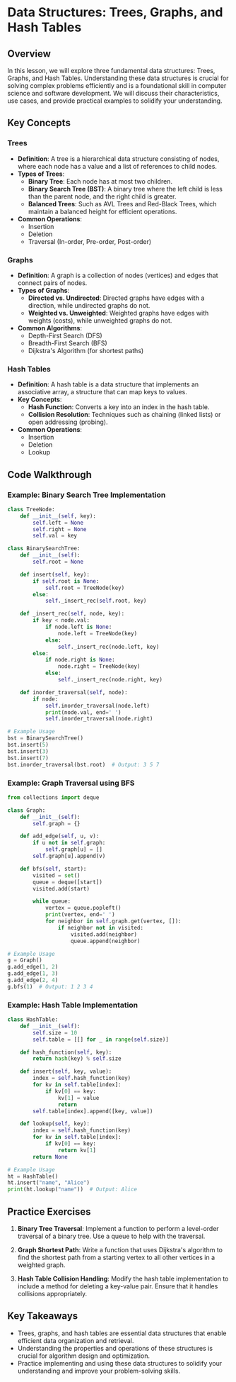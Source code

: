 # Data Structures: Trees, Graphs, and Hash Tables

## Overview
In this lesson, we will explore three fundamental data structures: Trees, Graphs, and Hash Tables. Understanding these data structures is crucial for solving complex problems efficiently and is a foundational skill in computer science and software development. We will discuss their characteristics, use cases, and provide practical examples to solidify your understanding.

## Key Concepts

### Trees
- **Definition**: A tree is a hierarchical data structure consisting of nodes, where each node has a value and a list of references to child nodes.
- **Types of Trees**:
  - **Binary Tree**: Each node has at most two children.
  - **Binary Search Tree (BST)**: A binary tree where the left child is less than the parent node, and the right child is greater.
  - **Balanced Trees**: Such as AVL Trees and Red-Black Trees, which maintain a balanced height for efficient operations.
- **Common Operations**:
  - Insertion
  - Deletion
  - Traversal (In-order, Pre-order, Post-order)

### Graphs
- **Definition**: A graph is a collection of nodes (vertices) and edges that connect pairs of nodes.
- **Types of Graphs**:
  - **Directed vs. Undirected**: Directed graphs have edges with a direction, while undirected graphs do not.
  - **Weighted vs. Unweighted**: Weighted graphs have edges with weights (costs), while unweighted graphs do not.
- **Common Algorithms**:
  - Depth-First Search (DFS)
  - Breadth-First Search (BFS)
  - Dijkstra's Algorithm (for shortest paths)

### Hash Tables
- **Definition**: A hash table is a data structure that implements an associative array, a structure that can map keys to values.
- **Key Concepts**:
  - **Hash Function**: Converts a key into an index in the hash table.
  - **Collision Resolution**: Techniques such as chaining (linked lists) or open addressing (probing).
- **Common Operations**:
  - Insertion
  - Deletion
  - Lookup

## Code Walkthrough

### Example: Binary Search Tree Implementation

```python
class TreeNode:
    def __init__(self, key):
        self.left = None
        self.right = None
        self.val = key

class BinarySearchTree:
    def __init__(self):
        self.root = None

    def insert(self, key):
        if self.root is None:
            self.root = TreeNode(key)
        else:
            self._insert_rec(self.root, key)

    def _insert_rec(self, node, key):
        if key < node.val:
            if node.left is None:
                node.left = TreeNode(key)
            else:
                self._insert_rec(node.left, key)
        else:
            if node.right is None:
                node.right = TreeNode(key)
            else:
                self._insert_rec(node.right, key)

    def inorder_traversal(self, node):
        if node:
            self.inorder_traversal(node.left)
            print(node.val, end=' ')
            self.inorder_traversal(node.right)

# Example Usage
bst = BinarySearchTree()
bst.insert(5)
bst.insert(3)
bst.insert(7)
bst.inorder_traversal(bst.root)  # Output: 3 5 7
```

### Example: Graph Traversal using BFS

```python
from collections import deque

class Graph:
    def __init__(self):
        self.graph = {}

    def add_edge(self, u, v):
        if u not in self.graph:
            self.graph[u] = []
        self.graph[u].append(v)

    def bfs(self, start):
        visited = set()
        queue = deque([start])
        visited.add(start)

        while queue:
            vertex = queue.popleft()
            print(vertex, end=' ')
            for neighbor in self.graph.get(vertex, []):
                if neighbor not in visited:
                    visited.add(neighbor)
                    queue.append(neighbor)

# Example Usage
g = Graph()
g.add_edge(1, 2)
g.add_edge(1, 3)
g.add_edge(2, 4)
g.bfs(1)  # Output: 1 2 3 4
```

### Example: Hash Table Implementation

```python
class HashTable:
    def __init__(self):
        self.size = 10
        self.table = [[] for _ in range(self.size)]

    def hash_function(self, key):
        return hash(key) % self.size

    def insert(self, key, value):
        index = self.hash_function(key)
        for kv in self.table[index]:
            if kv[0] == key:
                kv[1] = value
                return
        self.table[index].append([key, value])

    def lookup(self, key):
        index = self.hash_function(key)
        for kv in self.table[index]:
            if kv[0] == key:
                return kv[1]
        return None

# Example Usage
ht = HashTable()
ht.insert("name", "Alice")
print(ht.lookup("name"))  # Output: Alice
```

## Practice Exercises

1. **Binary Tree Traversal**: Implement a function to perform a level-order traversal of a binary tree. Use a queue to help with the traversal.

2. **Graph Shortest Path**: Write a function that uses Dijkstra's algorithm to find the shortest path from a starting vertex to all other vertices in a weighted graph.

3. **Hash Table Collision Handling**: Modify the hash table implementation to include a method for deleting a key-value pair. Ensure that it handles collisions appropriately.

## Key Takeaways
- Trees, graphs, and hash tables are essential data structures that enable efficient data organization and retrieval.
- Understanding the properties and operations of these structures is crucial for algorithm design and optimization.
- Practice implementing and using these data structures to solidify your understanding and improve your problem-solving skills.